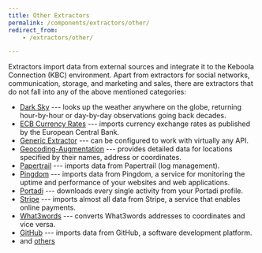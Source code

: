 ```yaml
---
title: Other Extractors
permalink: /components/extractors/other/
redirect_from:
    - /extractors/other/

---
```


Extractors import data from external sources and integrate it to the Keboola Connection (KBC) environment.
Apart from extractors for social networks, communication, storage, and marketing and sales, there are
extractors that do not fall into any of the above mentioned categories:

- [Dark Sky](/components/extractors/other/dark-sky/) --- looks up the weather anywhere on the globe, returning hour-by-hour or day-by-day observations going back decades.
- [ECB Currency Rates](/components/extractors/other/currency-rates) --- imports currency exchange rates as published by the European Central Bank.
- [Generic Extractor](/components/extractors/other/generic/) --- can be configured to work with virtually any API.
- [Geocoding-Augmentation](/components/extractors/other/geocoding-augmentation) ---
provides detailed data for locations specified by their names, address or coordinates.
- [Papertrail](/components/extractors/other/papertrail/) --- imports data from Papertrail (log management).
- [Pingdom](/components/extractors/other/pingdom/) --- imports data from Pingdom, a service for monitoring the uptime and performance of your websites and web applications.
- [Portadi](/components/extractors/other/portadi/) --- downloads every single activity from your Portadi profile.
- [Stripe](/components/extractors/other/stripe/) --- imports almost all data from Stripe, a service that enables online payments.
- [What3words](/components/extractors/other/what3words/) --- converts What3words addresses to coordinates and vice versa.
- [GitHub](/components/extractors/other/github/) --- imports data from GitHub, a software development platform.
- and [others](https://components.keboola.com/components)
